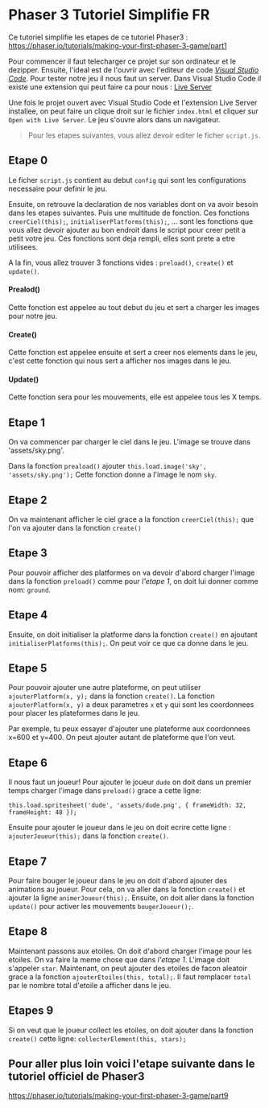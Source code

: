 # Phaser 3 Tutoriel Simplifie FR
Ce tutoriel simplifie les etapes de ce tutoriel Phaser3 : https://phaser.io/tutorials/making-your-first-phaser-3-game/part1

Pour commencer il faut telecharger ce projet sur son ordinateur et le dezipper. Ensuite, l'ideal est de l'ouvrir avec l'editeur de code *[Visual Studio Code](https://code.visualstudio.com/)*. 
Pour tester notre jeu il nous faut un server. Dans Visual Studio Code il existe une extension qui peut faire ca pour nous : [Live Server](https://marketplace.visualstudio.com/items?itemName=ritwickdey.LiveServer)

Une fois le projet ouvert avec Visual Studio Code et l'extension Live Server installee, on peut faire un clique droit sur le fichier `index.html` et cliquer sur `Open with Live Server`. Le jeu s'ouvre alors dans un navigateur.

>Pour les etapes suivantes, vous allez devoir editer le ficher `script.js`.

## Etape 0
Le ficher `script.js` contient au debut `config` qui sont les configurations necessaire pour definir le jeu. 

Ensuite, on retrouve la declaration de nos variables dont on va avoir besoin dans les etapes suivantes. Puis une multitude de fonction. Ces fonctions `creerCiel(this);`, `initialiserPlatforms(this);`, ... sont les fonctions que vous allez devoir ajouter au bon endroit dans le script pour creer petit a petit votre jeu. Ces fonctions sont deja rempli, elles sont prete a etre utilisees.

A la fin, vous allez trouver 3 fonctions vides : `preload()`, `create()` et `update()`.

#### Prealod()
Cette fonction est appelee au tout debut du jeu et sert a charger les images pour notre jeu.

#### Create()
Cette fonction est appelee ensuite et sert a creer nos elements dans le jeu, c'est cette fonction qui nous sert a afficher nos images dans le jeu.

#### Update()
Cette fonction sera pour les mouvements, elle est appelee tous les X temps. 

## Etape 1
On va commencer par charger le ciel dans le jeu. L'image se trouve dans 'assets/sky.png'. 

Dans la fonction `preaload()` ajouter `this.load.image('sky', 'assets/sky.png');` Cette fonction donne a l'image le nom `sky`.

## Etape 2
On va maintenant afficher le ciel grace a la fonction `creerCiel(this);` que l'on va ajouter dans la fonction `create()`

## Etape 3
Pour pouvoir afficher des platformes on va devoir d'abord charger l'image dans la fonction `preload()` comme pour *l'etape 1*, on doit lui donner comme nom: `ground`.

## Etape 4
Ensuite, on doit initialiser la platforme dans la fonction `create()` en ajoutant `initialiserPlatforms(this);`. On peut voir ce que ca donne dans le jeu. 

## Etape 5
Pour pouvoir ajouter une autre plateforme, on peut utiliser `ajouterPlatform(x, y);` dans la fonction `create()`. La fonction `ajouterPlatform(x, y)` a deux parametres `x` et `y` qui sont les coordonnees pour placer les plateformes dans le jeu.

Par exemple, tu peux essayer d'ajouter une plateforme aux coordonnees x=600 et y=400. On peut ajouter autant de plateforme que l'on veut.

## Etape 6
Il nous faut un joueur! Pour ajouter le joueur `dude` on doit dans un premier temps charger l'image dans `preload()` grace a cette ligne: 

`this.load.spritesheet('dude', 'assets/dude.png', { frameWidth: 32, frameHeight: 48 });` 

Ensuite pour ajouter le joueur dans le jeu on doit ecrire cette ligne : `ajouterJoueur(this);` dans la fonction `create()`.

## Etape 7
Pour faire bouger le joueur dans le jeu on doit d'abord ajouter des animations au joueur. Pour cela, on va aller dans la fonction `create()` et ajouter la ligne `animerJoueur(this);`. Ensuite, on doit aller dans la fonction `update()` pour activer les mouvements `bougerJoueur();`.

## Etape 8
Maintenant passons aux etoiles. On doit d'abord charger l'image pour les etoiles. On va faire la meme chose que dans *l'etape 1*. L'image doit s'appeler `star`.
Maintenant, on peut ajouter des etoiles de facon aleatoir grace a la fonction `ajouterEtoiles(this, total);`. Il faut remplacer `total` par le nombre total d'etoile a afficher dans le jeu.

## Etapes 9
Si on veut que le joueur collect les etoiles, on doit ajouter dans la fonction `create()` cette ligne: `collecterElement(this, stars);`

## Pour aller plus loin voici l'etape suivante dans le tutoriel officiel de Phaser3
https://phaser.io/tutorials/making-your-first-phaser-3-game/part9
